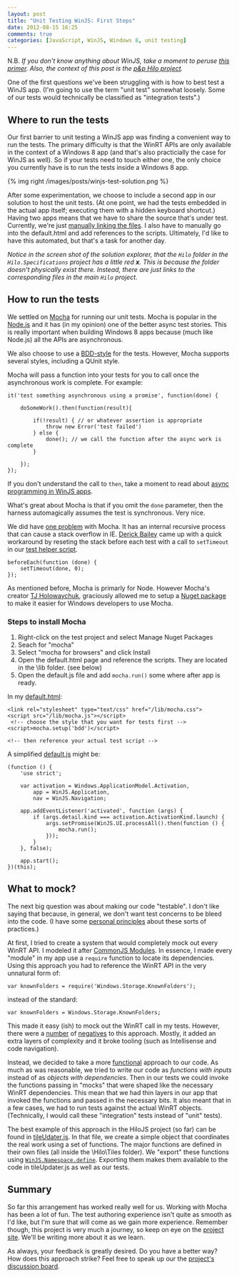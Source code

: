 ```yaml
---
layout: post
title: "Unit Testing WinJS: First Steps"
date: 2012-08-15 16:25
comments: true
categories: [JavaScript, WinJS, Windows 8, unit testing]
---
```


N.B. _If you don't know anything about WinJS, take a moment to peruse [this primer](http://dev.bennage.com/blog/2012/08/01/a-brief-introduction-to-winjs/). Also, the context of this post is the [p&p Hilo project](http://hilojs.codeplex.com/)._

One of the first questions we've been struggling with is how to best test a WinJS app.  (I'm going to use the term "unit test" somewhat loosely. Some of our tests would technically be classified as "integration tests".)

## Where to run the tests

Our first barrier to unit testing a WinJS app was finding a convenient way to run the tests.
The primary difficulty is that the WinRT APIs are only available in the context of a Windows 8 app (and that's also practicially the case for WinJS as well). So if your tests need to touch either one, the only choice you currently have is to run the tests inside a Windows 8 app.

{% img right /images/posts/winjs-test-solution.png %}

After some experimentation, we choose to include a second app in our solution to host the unit tests. (At one point, we had the tests embedded in the actual app itself; executing them with a hidden keyboard shortcut.) Having two apps means that we have to share the source that's under test. Currently, we're just [manually linking the files](http://msdn.microsoft.com/en-us/library/9f4t9t92.aspx). I also have to manually go into the default.html and add references to the scripts. Ultimately, I'd like to have this automated, but that's a task for another day.  

_Notice in the screen shot of the solution explorer, that the `Hilo` folder in the `Hilo.Specifications` project has a little red **x**. This is because the folder doesn't physically exist there. Instead, there are just links to the corresponding files in the main `Hilo` project._

## How to run the tests

We settled on [Mocha](http://visionmedia.github.com/mocha/) for running our unit tests. Mocha is popular in the [Node.js](http://nodejs.org/) and it has (in my opinion) one of the better async test stories. This is really important when building Windows 8 apps because (much like Node.js) all the APIs are asynchronous.

We also choose to use a [BDD-style](http://en.wikipedia.org/wiki/Behavior_Driven_Development) for the tests. However, Mocha supports several styles, including a QUnit style.

Mocha will pass a function into your tests for you to call once the asynchronous work is complete. For example:

    it('test something asynchronous using a promise', function(done) {

        doSomeWork().then(function(result){

        	if(!result) { // or whatever assertion is appropriate
        		throw new Error('test failed') 
        	} else {
        		done(); // we call the function after the async work is complete
        	}
        
        });
    });

If you don't understand the call to `then`, take a moment to read about [async programming in WinJS apps](http://msdn.microsoft.com/en-us/library/windows/apps/hh700330.aspx).

What's great about Mocha is that if you omit the `done` parameter, then the harness automagically assumes the test is synchronous. Very nice.

We did have [one problem](https://github.com/visionmedia/mocha/issues/502) with Mocha. It has an internal recursive process that can cause a stack overflow in IE. [Derick Bailey](http://lostechies.com/derickbailey/) came up with a quick workaround by reseting the stack before each test with a call to `setTimeout` in our [test helper script](http://hilojs.codeplex.com/SourceControl/changeset/view/13593c579fb6#Hilo.Specifications%2fspec.helpers.js).

    beforeEach(function (done) {
        setTimeout(done, 0);
    });

As mentioned before, Mocha is primarly for Node. However Mocha's creator [TJ Holowaychuk](http://tjholowaychuk.com/), graciously allowed me to setup a [Nuget package](http://nuget.org/packages/mochajs-browseronly) to make it easier for Windows developers to use Mocha.

### Steps to install Mocha

1. Right-click on the test project and select Manage Nuget Packages
1. Seach for "mocha"
1. Select "mocha for browsers" and click Install
1. Open the default.html page and reference the scripts. They are located in the \lib folder. (see below)
1. Open the default.js file and add `mocha.run()` some where after app is ready.

In my [default.html](http://hilojs.codeplex.com/SourceControl/changeset/view/13593c579fb6#Hilo.Specifications%2fdefault.html):

	<link rel="stylesheet" type="text/css" href="/lib/mocha.css">
	<script src="/lib/mocha.js"></script>
	 <!-- choose the style that you want for tests first -->
	<script>mocha.setup('bdd')</script>

	<!-- then reference your actual test script -->

A simplified [default.js](http://hilojs.codeplex.com/SourceControl/changeset/view/13593c579fb6#Hilo.Specifications%2fdefault.js) might be:

    ﻿(function () {
        'use strict';

        var activation = Windows.ApplicationModel.Activation,
            app = WinJS.Application,
            nav = WinJS.Navigation;

        app.addEventListener('activated', function (args) {
            if (args.detail.kind === activation.ActivationKind.launch) {
                args.setPromise(WinJS.UI.processAll().then(function () {
                    mocha.run();
                }));
            }
        }, false);

        app.start();
    })(this);

## What to mock?

The next big question was about making our code "testable". I don't like saying that because, in general, we don't want test concerns to be bleed into the code. (I have some [personal principles](http://dev.bennage.com/blog/2008/03/30/the-roots-of-best-practices/) about these sorts of practices.)

At first, I tried to create a system that would completely mock out every WinRT API. I modeled it after [CommonJS Modules](http://www.commonjs.org/specs/modules/1.0/). In essence, I made every "module" in my app use a `require` function to locate its dependencies. Using this approach you had to reference the WinRT API in the very unnatural form of:

	var knownFolders = require('Windows.Storage.KnownFolders'); 

instead of the standard:

	var knownFolders = Windows.Storage.KnownFolders;

This made it easy (ish) to mock out the WinRT call in my tests. However, there were a [number](http://hilojs.codeplex.com/discussions/364538) of [negatives](http://hilojs.codeplex.com/discussions/366305) to this approach. Mostly, it added an extra layers of complexity and it broke tooling (such as Intellisense and code navigation).

Instead, we decided to take a more [functional](http://dev.bennage.com/blog/2010/09/06/what-is-functional-programming/) approach to our code. As much as was reasonable, we tried to write our code as _functions with inputs_ instead of as _objects with dependencies_. Then in our tests we could invoke the functions passing in "mocks" that were shaped like the necessary WinRT dependencies. This mean that we had thin layers in our app that invoked the functions and passed in the necessary bits. It also meant that in a few cases, we had to run tests against the actual WinRT objects. (Technically, I would call these "integration" tests instead of "unit" tests).

The best example of this approach in the HiloJS project (so far) can be found in [tileUdater.js](http://hilojs.codeplex.com/SourceControl/changeset/view/13593c579fb6#Hilo%2fHilo%2fTiles%2ftileUpdater.js). In that file, we create a simple object that coordinates the real work using a set of functions. The major functions are defined in their own files (all inside the \Hilo\Tiles folder). We "export" these functions using [`WinJS.Namespace.define`](http://msdn.microsoft.com/en-us/library/windows/apps/br212667.aspx). Exporting them makes them available to the code in tileUpdater.js as well as our tests.

## Summary

So far this arrangement has worked really well for us. Working with Mocha has been a lot of fun. The test authoring experience isn't quite as smooth as I'd like, but I'm sure that will come as we gain more experience.
Remember though, this project is very much a journey, so keep on eye on the [project site](http://hilojs.codeplex.com/). We'll be writing more about it as we learn.

As always, your feedback is greatly desired. Do you have a better way? How does this approach strike? Feel free to speak up our the [project's discussion board](http://hilojs.codeplex.com/discussions).